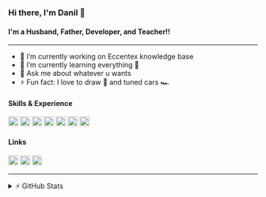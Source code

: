 ### Hi there, I'm Danil 👋

#### I'm a Husband, Father, Developer, and Teacher!!

---

- 🔭 I’m currently working on Eccentex knowledge base
- 🌱 I’m currently learning everything 🤣
- 💬 Ask me about whatever u wants
- ⚡ Fun fact: I love to draw 🎨 and tuned cars 🏎️

#### Skills & Experience

<img src='https://cdn.jsdelivr.net/npm/simple-icons@3.0.1/icons/oracle.svg' alt='oracle' height='20'> <img src='https://cdn.jsdelivr.net/npm/simple-icons@3.0.1/icons/html5.svg' alt='html' height='20'> <img src='https://cdn.jsdelivr.net/npm/simple-icons@3.0.1/icons/css3.svg' alt='css' height='20'> <img src='https://cdn.jsdelivr.net/npm/simple-icons@3.0.1/icons/javascript.svg' alt='js' height='20'> <img src='https://cdn.jsdelivr.net/npm/simple-icons@3.0.1/icons/react.svg' alt='react' height='20'> <img src='https://cdn.jsdelivr.net/npm/simple-icons@3.0.1/icons/csharp.svg' alt='cshaep' height='20'> <img src='https://cdn.jsdelivr.net/npm/simple-icons@3.0.1/icons/dot-net.svg' alt='dotnet' height='20'>

#### Links

[<img src='https://cdn.jsdelivr.net/npm/simple-icons@3.0.1/icons/github.svg' alt='github' height='20'>](https://github.com/CrappyCodeMaker)
[<img src='https://cdn.jsdelivr.net/npm/simple-icons@3.0.1/icons/linkedin.svg' alt='linkedin' height='20'>](https://www.linkedin.com/in/dani-dani/)
[<img src='https://cdn.jsdelivr.net/npm/simple-icons@3.0.1/icons/instagram.svg' alt='instagram' height='20'>](https://www.instagram.com/danil_ej9/)

---

<details>
  <summary>⚡ GitHub Stats</summary>

![CrappyCodeMaker's GitHub stats](https://github-readme-stats.vercel.app/api?username=CrappyCodeMaker&theme=nord&bg_color=22272E&text_color=a4b1be&icon_color=ffc83d&hide_border=true&hide_title=false&show_icons=true&count_private=true&hide=contribs,prs)

![Top Langs](https://github-readme-stats.vercel.app/api/top-langs/?username=CrappyCodeMaker&theme=nord&bg_color=22272E&text_color=a4b1be&hide_border=true&hide_title=false&show_icons=true&count_private=true)

</details>
